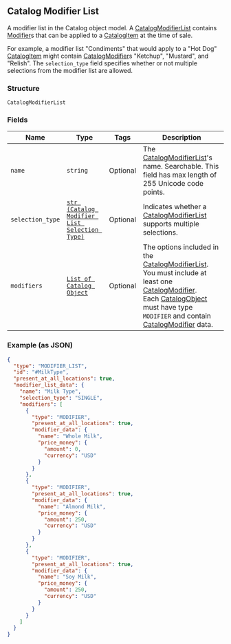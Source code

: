 ## Catalog Modifier List

A modifier list in the Catalog object model. A [CatalogModifierList](./models/modifier.md)
contains [Modifier](./models/catalog-modifier.md)s that can be applied to a [CatalogItem](./models/catalog-item.md)
at the time of sale.

For example, a modifier list "Condiments" that would apply to a "Hot Dog" [CatalogItem](./models/catalog-item.md) might
contain [CatalogModifier](./models/catalog-modifier.md)s "Ketchup", "Mustard", and "Relish". The
`selection_type` field specifies whether or not multiple selections from the modifier list are allowed.

### Structure

`CatalogModifierList`

### Fields

| Name | Type | Tags | Description |
|  --- | --- | --- | --- |
| `name` | `string` | Optional | The [CatalogModifierList](./models/catalog-modifier-list.md)'s name. Searchable. This field has max length of 255 Unicode code points. |
| `selection_type` | [`str (Catalog Modifier List Selection Type)`](/doc/models/catalog-modifier-list-selection-type.md) | Optional | Indicates whether a [CatalogModifierList](./models/catalog-modifier-list.md) supports multiple selections. |
| `modifiers` | [`List of Catalog Object`](/doc/models/catalog-object.md) | Optional | The options included in the [CatalogModifierList](./models/catalog-modifier-list.md).<br>You must include at least one [CatalogModifier](./models/catalog-modifier.md).<br>Each [CatalogObject](./models/catalog-object.md) must have type `MODIFIER` and contain<br>[CatalogModifier](./models/catalog-modifier.md) data. |

### Example (as JSON)

```json
{
  "type": "MODIFIER_LIST",
  "id": "#MilkType",
  "present_at_all_locations": true,
  "modifier_list_data": {
    "name": "Milk Type",
    "selection_type": "SINGLE",
    "modifiers": [
      {
        "type": "MODIFIER",
        "present_at_all_locations": true,
        "modifier_data": {
          "name": "Whole Milk",
          "price_money": {
            "amount": 0,
            "currency": "USD"
          }
        }
      },
      {
        "type": "MODIFIER",
        "present_at_all_locations": true,
        "modifier_data": {
          "name": "Almond Milk",
          "price_money": {
            "amount": 250,
            "currency": "USD"
          }
        }
      },
      {
        "type": "MODIFIER",
        "present_at_all_locations": true,
        "modifier_data": {
          "name": "Soy Milk",
          "price_money": {
            "amount": 250,
            "currency": "USD"
          }
        }
      }
    ]
  }
}
```

